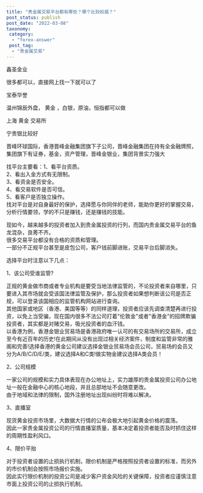 ```yaml
---
title: "贵金属交易平台都有哪些？哪个比较权威？"
post_status: publish
post_date: "2022-03-08"
taxonomy:
 category: 
  - "forex-answer"
 post_tag: 
  - "贵金属交易"
---
```


鑫圣金业

很多都可以，直接网上找一下就可以了

宝泰华誉

温州锦辰外盘， 黄金 ，白银，原油，恒指都可以做

上海 黄金 交易所

宁贵银比较好

晋峰环球国际，香港晋峰金融集团旗下子公司，晋峰金融集团在持有全金融牌照，集团旗下有证券，基金，资产管理，晋峰金银业，集团背景实力强大

找平台主要看：1、看平台资质。  
2、看出入金方式有无限制。  
3、看资金是否安全。  
4、看交易软件是否可信。  
5、看客户是否独立操作。  
找对平台是对自身最好的保护，选择愿与你同伴的老师，能助你更好的掌握交易，分析行情要领，学的不只是赚钱，还是赚钱的技能。  

现如今，越来越多的投资者加入到贵金属投资的行列，而国内贵金属交易平台的鱼龙混杂，良莠不齐。  
很多交易平台都没有合格的资质和管理。  
一部分不正规平台甚至是皮包公司，客户钱前脚进账，交易平台后脚消失。  

选择平台时注意以下几点：

1、该公司受谁监管?

正规的黄金做市商或者专业机构是要受当地法律监管的，不论投资者来自哪里，只要进入其市场就会受该国法律监管及保护，那么投资者如果想判断该公司是否正规，可以登录该国相应的监管机构网站进行查询。  
其他国家或地区（香港、美国等等）的同样道理，投资者应该先调查清楚再进行投资，以免上当受骗，现在国内很多不法公司打着"伦敦金"或者"香港金"的招牌欺骗投资者，其实都是对赌交易，吸光投资者的血汗钱。  
以香港为例，香港金银业贸易场是香港政府唯一认可的有交易场所的交易所，成立至今有近百年的历史!在此期间从没有出现过相关经济案件，制度和监管非常的雅阁和完善!选择香港的黄金公司建议选择金银业贸易场会员公司，贸易场的会员又分为A/B/C/D/E/类，建议选择A和C类!做实物金建议选择A类会员！

2、公司规模

一家公司的规模和实力具体表现在办公地址上，实力雄厚的贵金属投资公司办公地址一般在金融中心的核心地段，并且总部地址不会随意更改。  
由于地域和法律的限制，国外注册地址出现纠纷时将难以解决。  

3、直播室

现货黄金投资市场里，大数据大行情的公布会极大地引起黄金价格的震荡。  
因此一家贵金属投资公司的行情直播室质量，基本决定着投资者能否及时抓住这样的周期性盈利风口。  

4、限价平抬

对于投资者设置的止损执行机制，限价机制是严格按照投资者设置的标准，而另外的市价机制会按照市场报价实施。  
因此实行限价机制的投资公司是减少客户资金风险的关键保障，投资者应谨慎注意市面上投资公司的止损执行机制。
